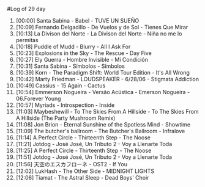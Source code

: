 #Log of 29 day

1. [00:00] Santa Sabina - Babel - TUVE UN SUEÑO
1. [10:09] Fernando Delgadillo - De Vuelos y de Sol - Tienes Que Mirar
1. [10:13] La Divison del Norte - La Divison del Norte - Niña no me lo permitas
1. [10:18] Puddle of Mudd - Blurry - All I Ask For
1. [10:23] Explosions in the Sky - The Rescue - Day Five
1. [10:27] Ely Guerra - Hombre Invisible - Mi Condición
1. [10:31] Santa Sabina - Símbolos - Símbolos
1. [10:39] Korn - The Paradigm Shift: World Tour Edition - It's All Wrong
1. [10:42] Marty Friedman - LOUDSPEAKER - 6/28/06 - Stigmata Addiction
1. [10:49] Cassius - 15 Again - Cactus
1. [10:54] Emmerson Nogueira - Versão Acústica - Emerson Nogueira - 06.Forever Young
1. [10:57] Myriads - Introspection - Inside
1. [11:03] Maybeshewill - To The Skies From A Hillside - To The Skies From A Hillside (The Party Mushroom Remix)
1. [11:08] Jon Brion - Eternal Sunshine of the Spotless Mind - Showtime
1. [11:09] The butcher's ballroom - The Butcher's Ballroom - Infralove
1. [11:14] A Perfect Circle - Thirteenth Step - The Noose
1. [11:21] Jotdog - José José, Un Tributo 2 - Voy a Llenarte Toda
1. [11:25] A Perfect Circle - Thirteenth Step - The Noose
1. [11:51] Jotdog - José José, Un Tributo 2 - Voy a Llenarte Toda
1. [11:56] 天空のエスカフローネ - OST2 - If You
1. [12:02] LukHash - The Other Side - MIDNIGHT LIGHTS
1. [12:06] Tiamat - The Astral Sleep - Dead Boys' Choir
